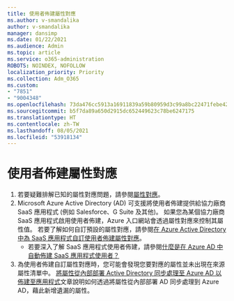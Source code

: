 ```yaml
---
title: 使用者佈建屬性對應
ms.author: v-smandalika
author: v-smandalika
manager: dansimp
ms.date: 01/22/2021
ms.audience: Admin
ms.topic: article
ms.service: o365-administration
ROBOTS: NOINDEX, NOFOLLOW
localization_priority: Priority
ms.collection: Adm_O365
ms.custom:
- "7851"
- "9004348"
ms.openlocfilehash: 73da476cc5913a16911839a59b80959d3c99a8bc22471febe421b022ce2c49ae
ms.sourcegitcommit: b5f7da89a650d2915dc652449623c78be6247175
ms.translationtype: HT
ms.contentlocale: zh-TW
ms.lasthandoff: 08/05/2021
ms.locfileid: "53918134"
---
```

# <a name="user-provisioning-attribute-mapping"></a>使用者佈建屬性對應

1. 若要疑難排解已知的屬性對應問題，請參閱[屬性對應](https://docs.microsoft.com/azure/active-directory/app-provisioning/known-issues#attribute-mappings)。 
2. Microsoft Azure Active Directory (AD) 可支援將使用者佈建提供給協力廠商 SaaS 應用程式 (例如 Salesforce、G Suite 及其他)。 如果您為某個協力廠商 SaaS 應用程式啟用使用者佈建，Azure 入口網站會透過屬性對應來控制其屬性值。 若要了解如何自訂預設的屬性對應，請參閱[在 Azure Active Directory 中為 SaaS 應用程式自訂使用者佈建屬性對應](https://docs.microsoft.com/azure/active-directory/app-provisioning/customize-application-attributes)。
    - 若要深入了解 SaaS 應用程式使用者佈建，請參閱[什麼是在 Azure AD 中自動佈建 SaaS 應用程式使用者？](https://docs.microsoft.com/azure/active-directory/app-provisioning/user-provisioning) 
3. 為使用者佈建自訂屬性對應時，您可能會發現您要對應的屬性並未出現在來源屬性清單中。 [將屬性從內部部署 Active Directory 同步處理至 Azure AD 以佈建至應用程式](https://docs.microsoft.com/azure/active-directory/app-provisioning/user-provisioning-sync-attributes-for-mapping)文章說明如何透過將屬性從內部部署 AD 同步處理到 Azure AD，藉此新增遺漏的屬性。
